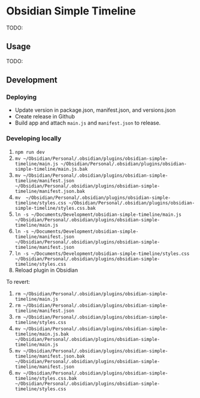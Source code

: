 # Obsidian Simple Timeline

TODO:

## Usage

TODO:

## Development

### Deploying

- Update version in package.json, manifest.json, and versions.json
- Create release in Github
- Build app and attach `main.js` and `manifest.json` to release.

### Developing locally

1. `npm run dev`
2. `mv ~/Obsidian/Personal/.obsidian/plugins/obsidian-simple-timeline/main.js ~/Obsidian/Personal/.obsidian/plugins/obsidian-simple-timeline/main.js.bak`
3. `mv ~/Obsidian/Personal/.obsidian/plugins/obsidian-simple-timeline/manifest.json ~/Obsidian/Personal/.obsidian/plugins/obsidian-simple-timeline/manifest.json.bak`
4. `mv  ~/Obsidian/Personal/.obsidian/plugins/obsidian-simple-timeline/styles.css ~/Obsidian/Personal/.obsidian/plugins/obsidian-simple-timeline/styles.css.bak`
5. `ln -s ~/Documents/Development/obsidian-simple-timeline/main.js ~/Obsidian/Personal/.obsidian/plugins/obsidian-simple-timeline/main.js`
6. `ln -s ~/Documents/Development/obsidian-simple-timeline/manifest.json ~/Obsidian/Personal/.obsidian/plugins/obsidian-simple-timeline/manifest.json`
7. `ln -s ~/Documents/Development/obsidian-simple-timeline/styles.css ~/Obsidian/Personal/.obsidian/plugins/obsidian-simple-timeline/styles.css`
8. Reload plugin in Obsidian

To revert:

1. `rm ~/Obsidian/Personal/.obsidian/plugins/obsidian-simple-timeline/main.js`
2. `rm ~/Obsidian/Personal/.obsidian/plugins/obsidian-simple-timeline/manifest.json`
3. `rm ~/Obsidian/Personal/.obsidian/plugins/obsidian-simple-timeline/styles.css`
4. `mv ~/Obsidian/Personal/.obsidian/plugins/obsidian-simple-timeline/main.js.bak ~/Obsidian/Personal/.obsidian/plugins/obsidian-simple-timeline/main.js`
5. `mv ~/Obsidian/Personal/.obsidian/plugins/obsidian-simple-timeline/manifest.json.bak ~/Obsidian/Personal/.obsidian/plugins/obsidian-simple-timeline/manifest.json`
6. `mv ~/Obsidian/Personal/.obsidian/plugins/obsidian-simple-timeline/styles.css.bak ~/Obsidian/Personal/.obsidian/plugins/obsidian-simple-timeline/styles.css`
